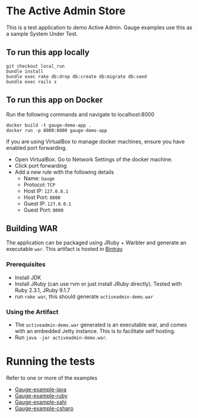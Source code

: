 # The Active Admin Store

This is a test application to demo Active Admin. Gauge examples use this as a sample System Under Test.

## To run this app locally
```
git checkout local_run
bundle install
bundle exec rake db:drop db:create db:migrate db:seed
bundle exec rails s
```

## To run this app on Docker

Run the following commands and navigate to localhost:8000
```
docker build -t gauge-demo-app .
docker run -p 8000:8000 gauge-demo-app
```

If you are using VirtualBox to manage docker machines, ensure you have enabled port forwarding.
  * Open VirtualBox. Go to Network Settings of the docker machine.
  * Click port forwarding
  * Add a new rule with the following details
    * Name: `Gauge`
    * Protocol: `TCP`
    * Host IP: `127.0.0.1`
    * Host Port: `8000`
    * Guest IP: `127.0.0.1`
    * Guest Port: `8000`

## Building WAR
The application can be packaged using JRuby + Warbler and generate an executable `war`. This artifact is hosted in [Bintray]()

### Prerequisites

- Install JDK
- Install JRuby (can use rvm or just install JRuby directly). Tested with Ruby 2.3.1, JRuby 9.1.7
- run `rake war`, this should generate `activeadmin-demo.war`

### Using the Artifact

- The `activeadmin-demo.war` generated is an executable war, and comes with an embedded Jetty instance. This is to facilitate self hosting.
- Run `java -jar activeadmin-demo.war`.

# Running the tests

Refer to one or more of the examples

- [Gauge-example-java](https://github.com/getgauge/gauge-example-java)
- [Gauge-example-ruby](https://github.com/getgauge/gauge-example-ruby)
- [Gauge-example-sahi](https://github.com/getgauge/gauge-example-sahi)
- [Gauge-example-csharp](https://github.com/getgauge/gauge-example-csharp)

